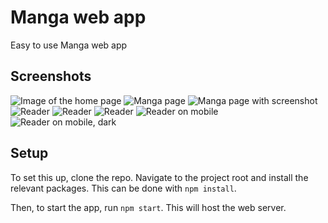# Manga web app

Easy to use Manga web app

## Screenshots

![Image of the home page](https://raw.githubusercontent.com/JipFr/manga-5/dev/screenshot/0.png)
![Manga page](https://raw.githubusercontent.com/JipFr/manga-5/dev/screenshot/1.png)
![Manga page with screenshot](https://raw.githubusercontent.com/JipFr/manga-5/dev/screenshot/2.png)
![Reader](https://raw.githubusercontent.com/JipFr/manga-5/dev/screenshot/3.png)
![Reader](https://raw.githubusercontent.com/JipFr/manga-5/dev/screenshot/4.png)
![Reader](https://raw.githubusercontent.com/JipFr/manga-5/dev/screenshot/5.png)
![Reader on mobile](https://raw.githubusercontent.com/JipFr/manga-5/dev/screenshot/mobile_0.png)
![Reader on mobile, dark](https://raw.githubusercontent.com/JipFr/manga-5/dev/screenshot/mobile_1.png)

## Setup

To set this up, clone the repo. Navigate to the project root and install the relevant packages. This can be done with `npm install`. 

Then, to start the app, run `npm start`. This will host the web server.
